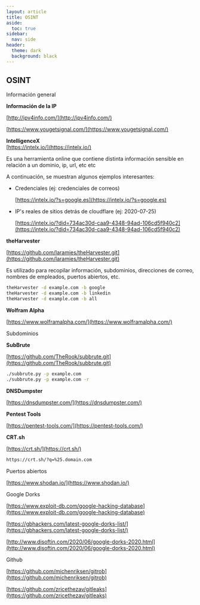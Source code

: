 ```yaml
---
layout: article
title: OSINT
aside:
  toc: true
sidebar:
  nav: side
header:
  theme: dark
  background: black
---
```


<h2><b>OSINT</b></h2>
<div class="grid">
  <div class="cell cell--20 cell--lg-20 content" id="custom-table-header">Información general</div>
</div>

**Información de la IP**

[http://ipv4info.com/](http://ipv4info.com/) 

[https://www.yougetsignal.com/](https://www.yougetsignal.com/)

**IntelligenceX**
<br>
[https://intelx.io/](https://intelx.io/)

Es una herramienta online que contiene distinta información sensible en relación a un dominio, ip, url, etc etc

A continuación, se muestran algunos ejemplos interesantes:

* Credenciales (ej: credenciales de correos)

    [https://intelx.io/?s=google.es](https://intelx.io/?s=google.es)

* IP's reales de sitios detrás de cloudflare (ej: 2020-07-25)

    [https://intelx.io/?did=734ac30d-caa9-4348-94ad-106cd5f940c2](https://intelx.io/?did=734ac30d-caa9-4348-94ad-106cd5f940c2)

**theHarvester**

[https://github.com/laramies/theHarvester.git](https://github.com/laramies/theHarvester.git)

Es utilizado para recopilar información, subdominios, direcciones de correo, nombres de empleados, puertos abiertos, etc.

~~~bash
theHarvester -d example.com -b google
theHarvester -d example.com -b linkedin
theHarvester -d example.com -b all
~~~

**Wolfram Alpha**

[https://www.wolframalpha.com/](https://www.wolframalpha.com/)

<div class="grid">
  <div class="cell cell--20 cell--lg-20 content" id="custom-table-header">Subdominios</div>
</div>

**SubBrute**

[https://github.com/TheRook/subbrute.git](https://github.com/TheRook/subbrute.git)

~~~bash
./subbrute.py -p example.com
./subbrute.py -p example.com -r
~~~

**DNSDumpster**

[https://dnsdumpster.com/](https://dnsdumpster.com/)

**Pentest Tools**

[https://pentest-tools.com/](https://pentest-tools.com/)

**CRT.sh**

[https://crt.sh/](https://crt.sh/)

~~~bash
https://crt.sh/?q=%25.domain.com
~~~

<div class="grid">
  <div class="cell cell--20 cell--lg-20 content" id="custom-table-header">Puertos abiertos</div>
</div>

[https://www.shodan.io/](https://www.shodan.io/)

<div class="grid">
  <div class="cell cell--20 cell--lg-20 content" id="custom-table-header">Google Dorks</div>
</div>

[https://www.exploit-db.com/google-hacking-database](https://www.exploit-db.com/google-hacking-database)

[https://gbhackers.com/latest-google-dorks-list/](https://gbhackers.com/latest-google-dorks-list/)

[http://www.disoftin.com/2020/06/google-dorks-2020.html](http://www.disoftin.com/2020/06/google-dorks-2020.html)

<div class="grid">
  <div class="cell cell--20 cell--lg-20 content" id="custom-table-header">Github</div>
</div>

[https://github.com/michenriksen/gitrob](https://github.com/michenriksen/gitrob)

[https://github.com/zricethezav/gitleaks](https://github.com/zricethezav/gitleaks)